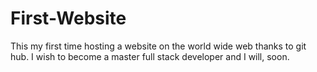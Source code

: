 # First-Website
This my first time hosting a website on the world wide web thanks to git hub. I wish to become a master full stack developer and I will, soon.
